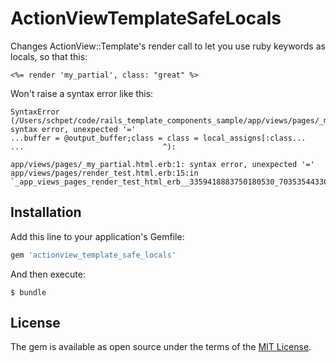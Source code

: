 # ActionViewTemplateSafeLocals

Changes ActionView::Template's render call to let you use ruby keywords as
locals, so that this:

```
<%= render 'my_partial', class: "great" %>
```

Won't raise a syntax error like this:

```
SyntaxError (/Users/schpet/code/rails_template_components_sample/app/views/pages/_my_partial.html.erb:1: syntax error, unexpected '='
...buffer = @output_buffer;class = class = local_assigns[:class...
...                               ^):
  
app/views/pages/_my_partial.html.erb:1: syntax error, unexpected '='
app/views/pages/render_test.html.erb:15:in `_app_views_pages_render_test_html_erb__3359418883750180530_70353544330200'
```


## Installation

Add this line to your application's Gemfile:

```ruby
gem 'actionview_template_safe_locals'
```

And then execute:

    $ bundle


## License

The gem is available as open source under the terms of the [MIT License](http://opensource.org/licenses/MIT).

